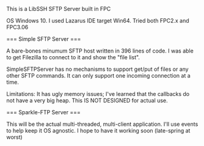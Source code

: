 This is a LibSSH SFTP Server built in FPC

OS Windows 10. I used Lazarus IDE target Win64. Tried both  FPC2.x and FPC3.06

=== Simple SFTP Server ===

A bare-bones minumum SFTP host written in 396 lines of code. I was able to get Filezilla to connect to it and show the "file list". 

SimpleSFTPServer has no mechanisms to support get/put of files or any other SFTP commands. It can only support one incoming connection at a time.

Limitations: It has ugly memory issues; I've learned that the callbacks do not have a very big heap. This IS NOT DESIGNED for actual use.

=== Sparkle-FTP Server ===

This will be the actual multi-threaded, multi-client application. I'll use events to help keep it OS agnostic. I hope to have it working soon (late-spring at worst)
